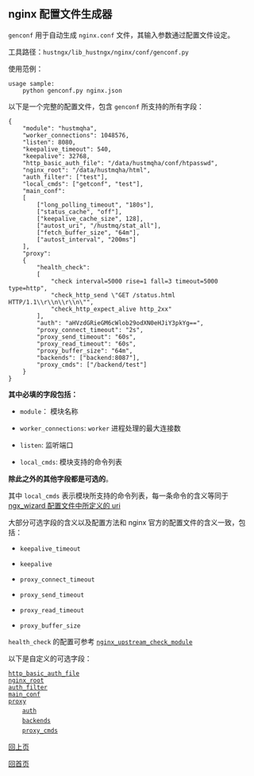 nginx 配置文件生成器
--

`genconf` 用于自动生成 `nginx.conf` 文件，其输入参数通过配置文件设定。

工具路径：`hustngx/lib_hustngx/nginx/conf/genconf.py`

使用范例：

    usage sample:
        python genconf.py nginx.json

以下是一个完整的配置文件，包含 `genconf` 所支持的所有字段：

    {
        "module": "hustmqha",
        "worker_connections": 1048576,
        "listen": 8080,
        "keepalive_timeout": 540,
        "keepalive": 32768,
        "http_basic_auth_file": "/data/hustmqha/conf/htpasswd",
        "nginx_root": "/data/hustmqha/html",
        "auth_filter": ["test"],
        "local_cmds": ["getconf", "test"],
        "main_conf": 
        [
            ["long_polling_timeout", "180s"],
            ["status_cache", "off"],
            ["keepalive_cache_size", 128],
            ["autost_uri", "/hustmq/stat_all"],
            ["fetch_buffer_size", "64m"],
            ["autost_interval", "200ms"]
        ],
        "proxy":
        {
            "health_check": 
            [
                "check interval=5000 rise=1 fall=3 timeout=5000 type=http",
                "check_http_send \"GET /status.html HTTP/1.1\\r\\n\\r\\n\"",
                "check_http_expect_alive http_2xx"
            ],
            "auth": "aHVzdGRieGM6cWlob29odXN0eHJiY3pkYg==",
            "proxy_connect_timeout": "2s",
            "proxy_send_timeout": "60s",
            "proxy_read_timeout": "60s",
            "proxy_buffer_size": "64m",
            "backends": ["backend:8087"],
            "proxy_cmds": ["/backend/test"]
        }
    }

**其中必填的字段包括：**

- `module`： 模块名称

- `worker_connections`: `worker` 进程处理的最大连接数

- `listen`: 监听端口

- `local_cmds`: 模块支持的命令列表

**除此之外的其他字段都是可选的**。

其中 `local_cmds` 表示模块所支持的命令列表，每一条命令的含义等同于 [ngx_wizard 配置文件中所定义的 uri](../ngx_wizard/uri.md)

大部分可选字段的含义以及配置方法和 nginx 官方的配置文件的含义一致，包括：

- `keepalive_timeout`

- `keepalive`

- `proxy_connect_timeout`

- `proxy_send_timeout`

- `proxy_read_timeout`

- `proxy_buffer_size`

`health_check` 的配置可参考 [`nginx_upstream_check_module`](https://github.com/yaoweibin/nginx_upstream_check_module)

以下是自定义的可选字段：

[`http_basic_auth_file`](http_basic_auth_file.md)  
[`nginx_root`](nginx_root.md)  
[`auth_filter`](auth_filter.md)  
[`main_conf`](main_conf.md)  
[`proxy`](proxy.md)  
　　[`auth`](auth.md)  
　　[`backends`](backends.md)  
　　[`proxy_cmds`](proxy_cmds.md)  

[回上页](../lib_hustngx.md)

[回首页](../../index.md)